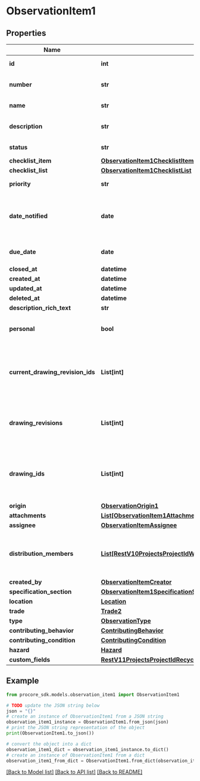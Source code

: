 # ObservationItem1


## Properties

Name | Type | Description | Notes
------------ | ------------- | ------------- | -------------
**id** | **int** | Observation Item ID | [optional] 
**number** | **str** | Observation Item number | [optional] 
**name** | **str** | Observation Item name | [optional] 
**description** | **str** | Observation Item description | [optional] 
**status** | **str** | Observation Item status | [optional] 
**checklist_item** | [**ObservationItem1ChecklistItem**](ObservationItem1ChecklistItem.md) |  | [optional] 
**checklist_list** | [**ObservationItem1ChecklistList**](ObservationItem1ChecklistList.md) |  | [optional] 
**priority** | **str** | Observation Item priority | [optional] 
**date_notified** | **date** | Date that the Observation Item Assignee was notified | [optional] 
**due_date** | **date** | Observation Item due date | [optional] 
**closed_at** | **datetime** | Closed at | [optional] 
**created_at** | **datetime** | Created at | [optional] 
**updated_at** | **datetime** | Updated at | [optional] 
**deleted_at** | **datetime** | Deleted at | [optional] 
**description_rich_text** | **str** | Description | [optional] 
**personal** | **bool** | Observation Item privacy status | [optional] 
**current_drawing_revision_ids** | **List[int]** | Current Drawing Revision IDs associated to the Observation Item | [optional] 
**drawing_revisions** | **List[int]** | Drawing Revision IDs associated to the Observation Item | [optional] 
**drawing_ids** | **List[int]** | Drawing IDs associated to an Observation Item&#39;s Drawing Revisions | [optional] 
**origin** | [**ObservationOrigin1**](ObservationOrigin1.md) |  | [optional] 
**attachments** | [**List[ObservationItem1AttachmentsInner]**](ObservationItem1AttachmentsInner.md) |  | [optional] 
**assignee** | [**ObservationItemAssignee**](ObservationItemAssignee.md) |  | [optional] 
**distribution_members** | [**List[RestV10ProjectsProjectIdWorkLogsGet200ResponseInnerCreatedBy]**](RestV10ProjectsProjectIdWorkLogsGet200ResponseInnerCreatedBy.md) | Users on the Observation Item distribution list | [optional] 
**created_by** | [**ObservationItemCreator**](ObservationItemCreator.md) |  | [optional] 
**specification_section** | [**ObservationItem1SpecificationSection**](ObservationItem1SpecificationSection.md) |  | [optional] 
**location** | [**Location**](Location.md) |  | [optional] 
**trade** | [**Trade2**](Trade2.md) |  | [optional] 
**type** | [**ObservationType**](ObservationType.md) |  | [optional] 
**contributing_behavior** | [**ContributingBehavior**](ContributingBehavior.md) |  | [optional] 
**contributing_condition** | [**ContributingCondition**](ContributingCondition.md) |  | [optional] 
**hazard** | [**Hazard**](Hazard.md) |  | [optional] 
**custom_fields** | [**RestV11ProjectsProjectIdRecycleBinIncidentsWitnessStatementsGet200ResponseInnerCustomFields**](RestV11ProjectsProjectIdRecycleBinIncidentsWitnessStatementsGet200ResponseInnerCustomFields.md) |  | [optional] 

## Example

```python
from procore_sdk.models.observation_item1 import ObservationItem1

# TODO update the JSON string below
json = "{}"
# create an instance of ObservationItem1 from a JSON string
observation_item1_instance = ObservationItem1.from_json(json)
# print the JSON string representation of the object
print(ObservationItem1.to_json())

# convert the object into a dict
observation_item1_dict = observation_item1_instance.to_dict()
# create an instance of ObservationItem1 from a dict
observation_item1_from_dict = ObservationItem1.from_dict(observation_item1_dict)
```
[[Back to Model list]](../README.md#documentation-for-models) [[Back to API list]](../README.md#documentation-for-api-endpoints) [[Back to README]](../README.md)


